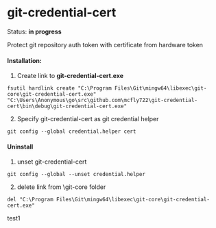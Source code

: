 # git-credential-cert

Status: <b>in progress</b>


Protect git repository auth token with certificate from hardware token


#### Installation:

1. Create link to <b>git-credential-cert.exe</b>
```
fsutil hardlink create "C:\Program Files\Git\mingw64\libexec\git-core\git-credential-cert.exe" "C:\Users\Anonymous\go\src\github.com\mcfly722\git-credential-cert\bin\debug\git-credential-cert.exe"
```
2. Specify git-credential-cert as git credential helper
```
git config --global credential.helper cert
```

#### Uninstall
1. unset git-credential-cert
```
git config --global --unset credential.helper
```
2. delete link from \git-core folder
```
del "C:\Program Files\Git\mingw64\libexec\git-core\git-credential-cert.exe"
```
test1